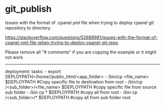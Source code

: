 # git_publish

Issues with the format of .cpanel.yml file when trying to deploy cpanel git repository to directory.

https://stackoverflow.com/questions/52688981/issues-with-the-format-of-cpanel-yml-file-when-trying-to-deploy-cpanel-git-repo

Please remove all "# comments" if you are copying the example or it might not work

---
deployment:
      tasks:
        - export DEPLOYPATH=/home/<username>/public_html/<app_folder>
        - /bin/cp <file_name> $DEPLOYPATH #Copy specific file to destination from root
        - /bin/cp /<sub_folder>/<file_name> $DEPLOYPATH #copy specific file from source sub folder
        - /bin cp * $DEPLOYPATH #copy all from root 
        - /bin cp /<sub_folder>/* $DEPLOYPATH #copy all from sub folder root
        
        
        
